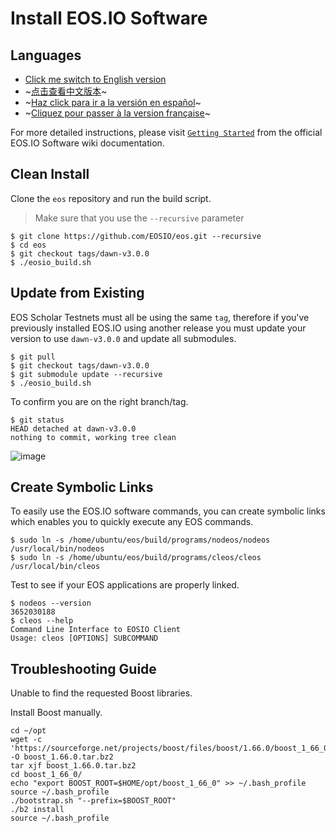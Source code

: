 # Install EOS.IO Software

## Languages

- [Click me switch to English version](README.md)
- ~[点击查看中文版本](README-ZH.md)~
- ~[Haz click para ir a la versión en español](README-ES.md)~
- ~[Cliquez pour passer à la version française](README-FR.md)~

For more detailed instructions, please visit [`Getting Started`](https://github.com/EOSIO/eos/wiki) from the official EOS.IO Software wiki documentation.

## Clean Install

Clone the `eos` repository and run the build script.

> Make sure that you use the `--recursive` parameter

```
$ git clone https://github.com/EOSIO/eos.git --recursive
$ cd eos
$ git checkout tags/dawn-v3.0.0
$ ./eosio_build.sh
```

## Update from Existing

EOS Scholar Testnets must all be using the same `tag`, therefore if you've previously installed EOS.IO using another release you must update your version to use `dawn-v3.0.0` and update all submodules.

```
$ git pull
$ git checkout tags/dawn-v3.0.0
$ git submodule update --recursive
$ ./eosio_build.sh
```

To confirm you are on the right branch/tag.

```
$ git status
HEAD detached at dawn-v3.0.0
nothing to commit, working tree clean
```

![image](https://user-images.githubusercontent.com/550895/38167725-4c594142-3508-11e8-94a8-0cb04d4dfe55.png)

## Create Symbolic Links

To easily use the EOS.IO software commands, you can create symbolic links which enables you to quickly execute any EOS commands.

```
$ sudo ln -s /home/ubuntu/eos/build/programs/nodeos/nodeos /usr/local/bin/nodeos
$ sudo ln -s /home/ubuntu/eos/build/programs/cleos/cleos /usr/local/bin/cleos
```

Test to see if your EOS applications are properly linked.

```
$ nodeos --version
3652030188
$ cleos --help
Command Line Interface to EOSIO Client
Usage: cleos [OPTIONS] SUBCOMMAND
```

## Troubleshooting Guide

Unable to find the requested Boost libraries. 

Install Boost manually.

```
cd ~/opt
wget -c 'https://sourceforge.net/projects/boost/files/boost/1.66.0/boost_1_66_0.tar.bz2/download' -O boost_1.66.0.tar.bz2
tar xjf boost_1.66.0.tar.bz2
cd boost_1_66_0/
echo "export BOOST_ROOT=$HOME/opt/boost_1_66_0" >> ~/.bash_profile
source ~/.bash_profile
./bootstrap.sh "--prefix=$BOOST_ROOT"
./b2 install
source ~/.bash_profile
```


